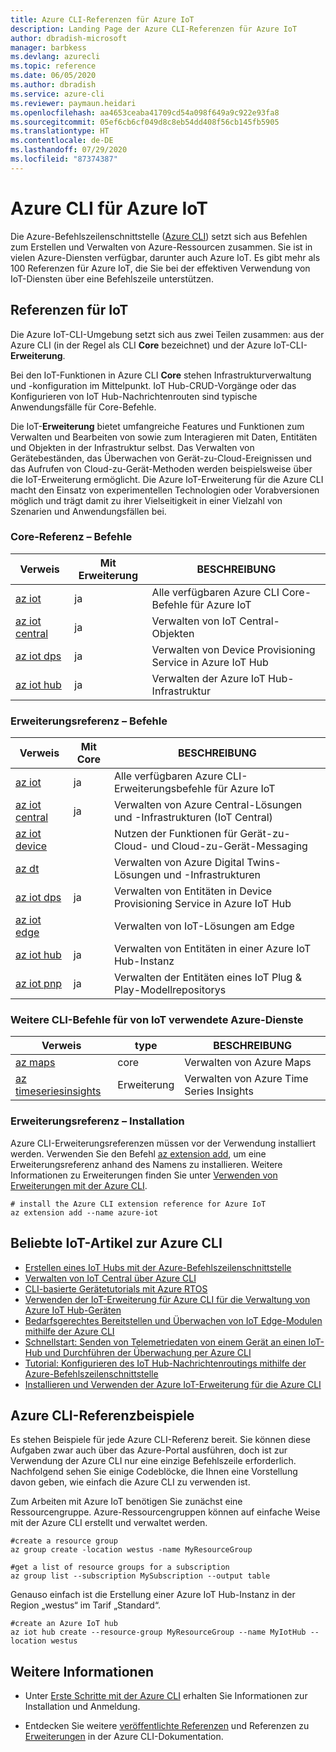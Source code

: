 ```yaml
---
title: Azure CLI-Referenzen für Azure IoT
description: Landing Page der Azure CLI-Referenzen für Azure IoT
author: dbradish-microsoft
manager: barbkess
ms.devlang: azurecli
ms.topic: reference
ms.date: 06/05/2020
ms.author: dbradish
ms.service: azure-cli
ms.reviewer: paymaun.heidari
ms.openlocfilehash: aa4653ceaba41709cd54a098f649a9c922e93fa8
ms.sourcegitcommit: 05ef6cb6cf049d8c8eb54dd408f56cb145fb5905
ms.translationtype: HT
ms.contentlocale: de-DE
ms.lasthandoff: 07/29/2020
ms.locfileid: "87374387"
---
```

# <a name="azure-cli-for-azure-iot"></a>Azure CLI für Azure IoT

Die Azure-Befehlszeilenschnittstelle ([Azure CLI](/cli/azure/what-is-azure-cli)) setzt sich aus Befehlen zum Erstellen und Verwalten von Azure-Ressourcen zusammen.  Sie ist in vielen Azure-Diensten verfügbar, darunter auch Azure IoT.  Es gibt mehr als 100 Referenzen für Azure IoT, die Sie bei der effektiven Verwendung von IoT-Diensten über eine Befehlszeile unterstützen.

## <a name="references-for-iot"></a>Referenzen für IoT

Die Azure IoT-CLI-Umgebung setzt sich aus zwei Teilen zusammen: aus der Azure CLI (in der Regel als CLI **Core** bezeichnet) und der Azure IoT-CLI-**Erweiterung**.

Bei den IoT-Funktionen in Azure CLI **Core** stehen Infrastrukturverwaltung und -konfiguration im Mittelpunkt. IoT Hub-CRUD-Vorgänge oder das Konfigurieren von IoT Hub-Nachrichtenrouten sind typische Anwendungsfälle für Core-Befehle.

Die IoT-**Erweiterung** bietet umfangreiche Features und Funktionen zum Verwalten und Bearbeiten von sowie zum Interagieren mit Daten, Entitäten und Objekten in der Infrastruktur selbst. Das Verwalten von Gerätebeständen, das Überwachen von Gerät-zu-Cloud-Ereignissen und das Aufrufen von Cloud-zu-Gerät-Methoden werden beispielsweise über die IoT-Erweiterung ermöglicht. Die Azure IoT-Erweiterung für die Azure CLI macht den Einsatz von experimentellen Technologien oder Vorabversionen möglich und trägt damit zu ihrer Vielseitigkeit in einer Vielzahl von Szenarien und Anwendungsfällen bei.

### <a name="core-reference-commands"></a>Core-Referenz – Befehle

| Verweis | Mit Erweiterung | BESCHREIBUNG
|-|-|-|
| [az iot](/cli/azure/iot) | ja  | Alle verfügbaren Azure CLI Core-Befehle für Azure IoT
| [az iot central](/cli/azure/iot/central) | ja | Verwalten von IoT Central-Objekten
| [az iot dps](/en-us/cli/azure/iot/dps) | ja | Verwalten von Device Provisioning Service in Azure IoT Hub
| [az iot hub](/cli/azure/iot/hub) | ja | Verwalten der Azure IoT Hub-Infrastruktur

### <a name="extension-reference-commands"></a>Erweiterungsreferenz – Befehle

| Verweis | Mit Core | BESCHREIBUNG
|-|-|-|
| [az iot](/cli/azure/ext/azure-iot/iot) | ja | Alle verfügbaren Azure CLI-Erweiterungsbefehle für Azure IoT
| [az iot central](/cli/azure/ext/azure-iot/iot/central) | ja | Verwalten von Azure Central-Lösungen und -Infrastrukturen (IoT Central)
| [az iot device](/cli/azure/ext/azure-iot/iot/device) | | Nutzen der Funktionen für Gerät-zu-Cloud- und Cloud-zu-Gerät-Messaging
| [az dt](/cli/azure/ext/azure-iot/dt) | | Verwalten von Azure Digital Twins-Lösungen und -Infrastrukturen
| [az iot dps](/cli/azure/ext/azure-iot/iot/dps) | ja | Verwalten von Entitäten in Device Provisioning Service in Azure IoT Hub
| [az iot edge](/cli/azure/ext/azure-iot/iot/edge) | | Verwalten von IoT-Lösungen am Edge
| [az iot hub](/cli/azure/ext/azure-iot/iot/hub) | ja | Verwalten von Entitäten in einer Azure IoT Hub-Instanz
| [az iot pnp](/cli/azure/ext/azure-iot/iot/pnp) | ja | Verwalten der Entitäten eines IoT Plug & Play-Modellrepositorys

### <a name="additional-cli-commands-for-azure-services-used-by-iot"></a>Weitere CLI-Befehle für von IoT verwendete Azure-Dienste

| Verweis | type | BESCHREIBUNG
|-|-|-|
| [az maps](/cli/azure/maps) | core | Verwalten von Azure Maps
| [az timeseriesinsights](/cli/azure/ext/timeseriesinsights/timeseriesinsights) | Erweiterung | Verwalten von Azure Time Series Insights

### <a name="extension-reference-installation"></a>Erweiterungsreferenz – Installation

Azure CLI-Erweiterungsreferenzen müssen vor der Verwendung installiert werden.  Verwenden Sie den Befehl [az extension add](/cli/azure/azure-cli-extensions-overview), um eine Erweiterungsreferenz anhand des Namens zu installieren.  Weitere Informationen zu Erweiterungen finden Sie unter [Verwenden von Erweiterungen mit der Azure CLI](/cli/azure/azure-cli-extensions-overview).

```azurecli
# install the Azure CLI extension reference for Azure IoT
az extension add --name azure-iot
```

## <a name="popular-iot-articles-using-the-azure-cli"></a>Beliebte IoT-Artikel zur Azure CLI

- [Erstellen eines IoT Hubs mit der Azure-Befehlszeilenschnittstelle](/azure/iot-hub/iot-hub-create-using-cli)
- [Verwalten von IoT Central über Azure CLI](/azure/iot-central/core/howto-manage-iot-central-from-cli)
- [CLI-basierte Gerätetutorials mit Azure RTOS](/azure/rtos/getting-started?branch=master)
- [Verwenden der IoT-Erweiterung für Azure CLI für die Verwaltung von Azure IoT Hub-Geräten](/azure/iot-hub/iot-hub-device-management-iot-extension-azure-cli-2-0)
- [Bedarfsgerechtes Bereitstellen und Überwachen von IoT Edge-Modulen mithilfe der Azure CLI](/azure/iot-edge/how-to-deploy-cli-at-scale)
- [Schnellstart: Senden von Telemetriedaten von einem Gerät an einen IoT-Hub und Durchführen der Überwachung per Azure CLI](/azure/iot-hub/quickstart-send-telemetry-cli)
- [Tutorial: Konfigurieren des IoT Hub-Nachrichtenroutings mithilfe der Azure-Befehlszeilenschnittstelle](/azure/iot-hub/tutorial-routing-config-message-routing-cli)
- [Installieren und Verwenden der Azure IoT-Erweiterung für die Azure CLI](/azure/iot-pnp/howto-install-pnp-cli#manage-interfaces-in-a-model-repository)

## <a name="azure-cli-reference-examples"></a>Azure CLI-Referenzbeispiele

Es stehen Beispiele für jede Azure CLI-Referenz bereit. Sie können diese Aufgaben zwar auch über das Azure-Portal ausführen, doch ist zur Verwendung der Azure CLI nur eine einzige Befehlszeile erforderlich.  Nachfolgend sehen Sie einige Codeblöcke, die Ihnen eine Vorstellung davon geben, wie einfach die Azure CLI zu verwenden ist.

Zum Arbeiten mit Azure IoT benötigen Sie zunächst eine Ressourcengruppe.  Azure-Ressourcengruppen können auf einfache Weise mit der Azure CLI erstellt und verwaltet werden.  

```azurecli
#create a resource group
az group create -location westus -name MyResourceGroup
```

```azurecli
#get a list of resource groups for a subscription
az group list --subscription MySubscription --output table
```

Genauso einfach ist die Erstellung einer Azure IoT Hub-Instanz in der Region „westus“ im Tarif „Standard“.

```azurecli
#create an Azure IoT hub
az iot hub create --resource-group MyResourceGroup --name MyIotHub --location westus
```

## <a name="see-also"></a>Weitere Informationen

- Unter [Erste Schritte mit der Azure CLI](/cli/azure/get-started-with-azure-cli) erhalten Sie Informationen zur Installation und Anmeldung.

- Entdecken Sie weitere [veröffentlichte Referenzen](/cli/azure/reference-index) und Referenzen zu [Erweiterungen](/cli/azure/azure-cli-extensions-list) in der Azure CLI-Dokumentation.
